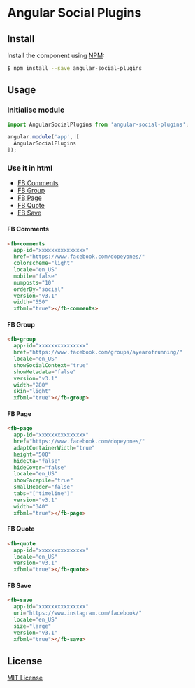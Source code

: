 # Angular Social Plugins

## Install

Install the component using [NPM](https://www.npmjs.com/):

```sh
$ npm install --save angular-social-plugins
```

## Usage

### Initialise module

```js
import AngularSocialPlugins from 'angular-social-plugins';

angular.module('app', [
  AngularSocialPlugins
]);
```

### Use it in html
- [FB Comments](#fb-comments)
- [FB Group](#fb-group)
- [FB Page](#fb-page)
- [FB Quote](#fb-quote)
- [FB Save](#fb-save)

#### FB Comments
```html
<fb-comments
  app-id="xxxxxxxxxxxxxxx"
  href="https://www.facebook.com/dopeyones/"
  colorscheme="light"
  locale="en_US"
  mobile="false"
  numposts="10"
  orderBy="social"
  version="v3.1"
  width="550"
  xfbml="true"></fb-comments>
```

#### FB Group
```html
<fb-group
  app-id="xxxxxxxxxxxxxxx"
  href="https://www.facebook.com/groups/ayearofrunning/"
  locale="en_US"
  showSocialContext="true"
  showMetadata="false"
  version="v3.1"
  width="280"
  skin="light"
  xfbml="true"></fb-group>
```

#### FB Page
```html
<fb-page
  app-id="xxxxxxxxxxxxxxx"
  href="https://www.facebook.com/dopeyones/"
  adaptContainerWidth="true"
  height="500"
  hideCta="false"
  hideCover="false"
  locale="en_US"
  showFacepile="true"
  smallHeader="false"
  tabs="['timeline']"
  version="v3.1"
  width="340"
  xfbml="true"></fb-page>
```

#### FB Quote
```html
<fb-quote
  app-id="xxxxxxxxxxxxxxx"
  locale="en_US"
  version="v3.1"
  xfbml="true"></fb-quote>
```

#### FB Save
```html
<fb-save
  app-id="xxxxxxxxxxxxxxx"
  uri="https://www.instagram.com/facebook/"
  locale="en_US"
  size="large"
  version="v3.1"
  xfbml="true"></fb-save>
```

## License

[MIT License](http://opensource.org/licenses/MIT)

